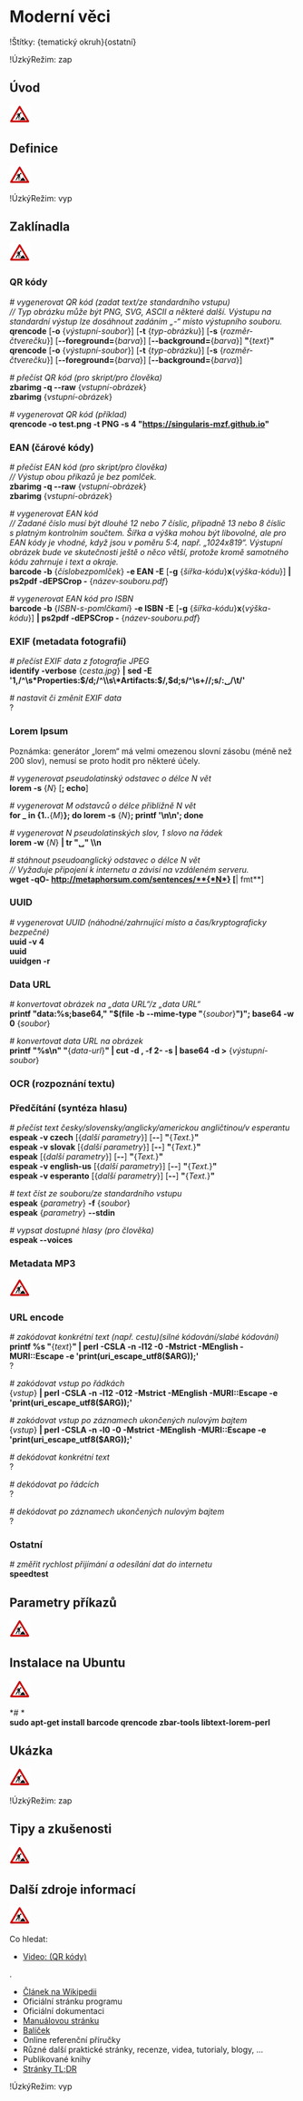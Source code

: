 <!--

Linux Kniha kouzel, kapitola Moderní věci
Copyright (c) 2019, 2020 Singularis <singularis@volny.cz>

Toto dílo je dílem svobodné kultury; můžete ho šířit a modifikovat pod
podmínkami licence Creative Commons Attribution-ShareAlike 4.0 International
vydané neziskovou organizací Creative Commons. Text licence je přiložený
k tomuto projektu nebo ho můžete najít na webové adrese:

https://creativecommons.org/licenses/by-sa/4.0/

-->
<!--
Poznámky:

⊨
-->

# Moderní věci

!Štítky: {tematický okruh}{ostatní}

!ÚzkýRežim: zap

## Úvod
<!--
- Vymezte, co je předmětem této kapitoly.
- Obecně popište základní principy, na kterých fungují používané nástroje.
- Uveďte, co kapitola nepokrývá, ačkoliv by to čtenář mohl očekávat.
-->
![ve výstavbě](../obrazky/ve-vystavbe.png)

## Definice
<!--
- Uveďte výčet specifických pojmů pro použití v této kapitole a tyto pojmy definujte co nejprecizněji.
-->
![ve výstavbě](../obrazky/ve-vystavbe.png)

!ÚzkýRežim: vyp

## Zaklínadla
<!--
- Rozdělte na podsekce a naplňte „zaklínadly“.
-->
![ve výstavbě](../obrazky/ve-vystavbe.png)

### QR kódy

*# vygenerovat QR kód (zadat text/ze standardního vstupu)*<br>
*// Typ obrázku může být PNG, SVG, ASCII a některé další. Výstupu na standardní výstup lze dosáhnout zadáním „-“ místo výstupního souboru.*<br>
**qrencode** [**-o** {*výstupní-soubor*}] <nic>[**-t** {*typ-obrázku*}] <nic>[**-s** {*rozměr-čtverečku*}] <nic>[**\-\-foreground=**{*barva*}] <nic>[**\-\-background=**{*barva*}] **"**{*text*}**"**<br>
**qrencode** [**-o** {*výstupní-soubor*}] <nic>[**-t** {*typ-obrázku*}] <nic>[**-s** {*rozměr-čtverečku*}] <nic>[**\-\-foreground=**{*barva*}] <nic>[**\-\-background=**{*barva*}]

*# přečíst QR kód (pro skript/pro člověka)*<br>
**zbarimg -q \-\-raw** {*vstupní-obrázek*}<br>
**zbarimg** {*vstupní-obrázek*}

*# vygenerovat QR kód (příklad)*<br>
**qrencode -o test.png -t PNG -s 4 "https://singularis-mzf.github.io"**

### EAN (čárové kódy)

*# přečíst EAN kód (pro skript/pro člověka)*<br>
*// Výstup obou příkazů je bez pomlček.*<br>
**zbarimg -q \-\-raw** {*vstupní-obrázek*}<br>
**zbarimg** {*vstupní-obrázek*}
<!--
Vyžaduje balíček „zbar-tools“.
-->

*# vygenerovat EAN kód*<br>
*// Zadané číslo musí být dlouhé 12 nebo 7 číslic, případně 13 nebo 8 číslic s platným kontrolním součtem. Šířka a výška mohou být libovolné, ale pro EAN kódy je vhodné, když jsou v poměru 5:4, např. „1024x819“. Výstupní obrázek bude ve skutečnosti ještě o něco větší, protože kromě samotného kódu zahrnuje i text a okraje.*<br>
**barcode -b** {*číslobezpomlček*} **-e EAN -E** [**-g** {*šířka-kódu*}**x**{*výška-kódu*}] **\| ps2pdf -dEPSCrop -** {*název-souboru.pdf*}
<!--
Vyžaduje balíček „barcode“ a povolit čtení formátu EPS.
Také možno „**epspdf** {*název-souboru*}**.eps**“ a umí konverzi na grayscale, ale vyžaduje balíček „texlive-pictures“.
-->

*# vygenerovat EAN kód pro ISBN*<br>
**barcode -b** {*ISBN-s-pomlčkami*} **-e ISBN -E** [**-g** {*šířka-kódu*}**x**{*výška-kódu*}] **\| ps2pdf -dEPSCrop -** {*název-souboru.pdf*}

### EXIF (metadata fotografií)

*# přečíst EXIF data z fotografie JPEG*<br>
**identify -verbose** {*cesta.jpg*} **\| sed -E '1,/^\\s\*Properties:$/d;/^\\s\*Artifacts:$/,$d;s/^\\s+//;s/:&blank;/\\t/'**

*# nastavit či změnit EXIF data*<br>
?

### Lorem Ipsum

Poznámka: generátor „lorem“ má velmi omezenou slovní zásobu (méně než 200 slov),
nemusí se proto hodit pro některé účely.

*# vygenerovat pseudolatinský odstavec o délce N vět*<br>
**lorem -s** {*N*} [**; echo**]

*# vygenerovat M odstavců o délce přibližně N vět*<br>
**for \_ in {1..**{*M*}**\}; do lorem -s** {*N*}**; printf '\\n\\n'; done**

*# vygenerovat N pseudolatinských slov, 1 slovo na řádek*<br>
**lorem -w** {*N*} **\| tr "&blank;" \\\\n**

*# stáhnout pseudoanglický odstavec o délce N vět*<br>
*// Vyžaduje připojení k internetu a závisí na vzdáleném serveru.*<br>
**wget -qO- http://metaphorsum.com/sentences/**{*N*} [**\| fmt**]

<!--
http://www.lipsum.cz/ (text v poměrně kvalitní češtině, ale věty se mohou opakovat)
https://cs.lipsum.com/ (stránka česky, text v pseudolatině)
-->

### UUID

*# vygenerovat UUID (náhodné/zahrnující místo a čas/kryptograficky bezpečné)*<br>
**uuid -v 4**<br>
**uuid**<br>
**uuidgen -r**

### Data URL

*# konvertovat obrázek na „data URL“/z „data URL“*<br>
**printf "data:%s;base64," "$(file -b \-\-mime-type "**{*soubor*}**")"; base64 -w 0** {*soubor*}

*# konvertovat data URL na obrázek*<br>
**printf "%s\\n" "**{*data-url*}**" \| cut -d , -f 2- -s \| base64 -d &gt;** {*výstupní-soubor*}

### OCR (rozpoznání textu)


### Předčítání (syntéza hlasu)

<!--
[**-w** {*cíl.wav*}]
**espeak -v czech -f** {*soubor*}
**espeak -v czech \-\-stdin**

russian
french
spanish
german
-->

*# přečíst text česky/slovensky/anglicky/americkou angličtinou/v esperantu*<br>
**espeak -v czech** [{*další parametry*}] <nic>[**\-\-**] **"**{*Text.*}**"**<br>
**espeak -v slovak** [{*další parametry*}] <nic>[**\-\-**] **"**{*Text.*}**"**<br>
**espeak** [{*další parametry*}] <nic>[**\-\-**] **"**{*Text.*}**"**<br>
**espeak -v english-us** [{*další parametry*}] <nic>[**\-\-**] **"**{*Text.*}**"**<br>
**espeak -v esperanto** [{*další parametry*}] <nic>[**\-\-**] **"**{*Text.*}**"**<br>

*# text číst ze souboru/ze standardního vstupu*<br>
**espeak** {*parametry*} **-f** {*soubor*}<br>
**espeak** {*parametry*} **\-\-stdin**

*# vypsat dostupné hlasy (pro člověka)*<br>
**espeak \-\-voices**

<!--
sudo apt-get install espeak
-->


### Metadata MP3

![ve výstavbě](../obrazky/ve-vystavbe.png)

### URL encode

*# zakódovat konkrétní text (např. cestu)(silné kódování/slabé kódování)*<br>
**printf %s "**{*text*}**" \| perl -CSLA -n -l12 -0 -Mstrict -MEnglish -MURI::Escape -e 'print(uri\_escape\_utf8($ARG));'**<br>
?
<!--
**printf %s "**{*text*}**" \| perl -CSLA -n -l12 -0 -Mstrict -MEnglish -MURI::Escape -e 'print(uri\_escape\_utf8($ARG, "^][A-Za-z0-9._~:/?#-@!\\$&'\\''()\*+,;=-"));'**
-->

*# zakódovat vstup po řádkách*<br>
{*vstup*} **\| perl -CSLA -n -l12 -012 -Mstrict -MEnglish -MURI::Escape -e 'print(uri\_escape\_utf8($ARG));'**

*# zakódovat vstup po záznamech ukončených nulovým bajtem*<br>
{*vstup*} **\| perl -CSLA -n -l0 -0 -Mstrict -MEnglish -MURI::Escape -e 'print(uri\_escape\_utf8($ARG));'**

*# dekódovat konkrétní text*<br>
?

*# dekódovat po řádcích*<br>
?

*# dekódovat po záznamech ukončených nulovým bajtem*<br>
?

<!--
**urlencode \-\- "**{*text*}**" \| tail -c +6**
Nefunguje:
1. „urlencode "-m"“ nevypíše nic (mělo by konverzi „-m“)
2. ne-ASCII bajty vypisuje jako %FF, což zničí znaky UTF-8

*# dekódovat*<br>
**urlencode -d "**{*text*}**"**
-->

### Ostatní

*# změřit rychlost přijímání a odesílání dat do internetu*<br>
**speedtest**
<!--
Vyžaduje balíček speedtest-cli
-->

## Parametry příkazů
<!--
- Pokud zaklínadla nepředstavují kompletní příkazy, v této sekci musíte popsat, jak z nich kompletní příkazy sestavit.
- Jinak by zde měl být přehled nejužitečnějších parametrů používaných nástrojů.
-->
![ve výstavbě](../obrazky/ve-vystavbe.png)

## Instalace na Ubuntu
<!--
- Jako zaklínadlo bez titulku uveďte příkazy (popř. i akce) nutné k instalaci a zprovoznění všech nástrojů požadovaných kterýmkoliv zaklínadlem uvedeným v kapitole. Po provedení těchto činností musí být nástroje plně zkonfigurované a připravené k práci.
- Ve výčtu balíčků k instalaci vycházejte z minimální instalace Ubuntu.
-->
![ve výstavbě](../obrazky/ve-vystavbe.png)

*# *<br>
**sudo apt-get install barcode qrencode zbar-tools libtext-lorem-perl**

## Ukázka
<!--
- Tuto sekci ponechávat jen v kapitolách, kde dává smysl.
- Zdrojový kód, konfigurační soubor nebo interakce s programem, a to v úplnosti – ukázka musí být natolik úplná, aby ji v této podobě šlo spustit, ale současně natolik stručná, aby se vešla na jednu stranu A5.
- Snažte se v ukázce ilustrovat co nejvíc zaklínadel z této kapitoly.
-->
![ve výstavbě](../obrazky/ve-vystavbe.png)

!ÚzkýRežim: zap

## Tipy a zkušenosti
<!--
- Do odrážek uveďte konkrétní zkušenosti, které jste při práci s nástrojem získali; zejména případy, kdy vás chování programu překvapilo nebo očekáváte, že by mohlo překvapit začátečníky.
- Popište typické chyby nových uživatelů a jak se jim vyhnout.
- Buďte co nejstručnější; neodbíhejte k popisování čehokoliv vedlejšího, co je dost možné, že už čtenář zná.
-->
![ve výstavbě](../obrazky/ve-vystavbe.png)

## Další zdroje informací
<!--
- Uveďte, které informační zdroje jsou pro začátečníka nejlepší k získání rychlé a obsáhlé nápovědy. Typicky jsou to manuálové stránky, vestavěná nápověda programu nebo webové zdroje. Můžete uvést i přímé odkazy.
- V seznamu uveďte další webové zdroje, knihy apod.
- Pokud je vestavěná dokumentace programů (typicky v adresáři /usr/share/doc) užitečná, zmiňte ji také.
- Poznámka: Protože se tato sekce tiskne v úzkém režimu, zaklínadla smíte uvádět pouze bez titulku a bez poznámek pod čarou!
-->
![ve výstavbě](../obrazky/ve-vystavbe.png)

Co hledat:

* [Video: (QR kódy)](https://www.youtube.com/watch?v=6ov65LrL-Zg)

.

* [Článek na Wikipedii](https://cs.wikipedia.org/wiki/Hlavn%C3%AD_strana)
* Oficiální stránku programu
* Oficiální dokumentaci
* [Manuálovou stránku](http://manpages.ubuntu.com/)
* [Balíček](https://packages.ubuntu.com/)
* Online referenční příručky
* Různé další praktické stránky, recenze, videa, tutorialy, blogy, ...
* Publikované knihy
* [Stránky TL;DR](https://github.com/tldr-pages/tldr/tree/master/pages/common)

!ÚzkýRežim: vyp
